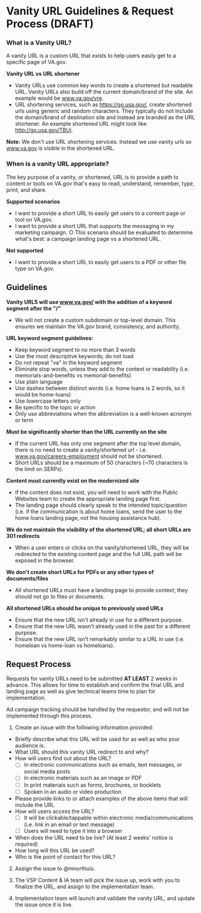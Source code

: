 # Vanity URL Guidelines & Request Process (DRAFT)

### What is a Vanity URL?
A vanity URL is a custom URL that exists to help users easily get to a specific page of VA.gov.

**Vanity URL vs URL shortener** <br>
- Vanity URLs use common key words to create a shortened but readable URL. Vanity URLs also build off the current domain/brand of the site. An example would be www.va.gov/vre.
- URL shortening services, such as https://go.usa.gov/, create shortened urls using generic and random characters.  They typically do not include the domain/brand of destination site and instead are branded as the URL shortener. An example shortened URL might look like http://go.usa.gov/TBUj.

**Note:** We don't use URL shortening services. Instead we use vanity urls so www.va.gov is visible in the shortened URL.

### When is a vanity URL appropriate?
The key purpose of a vanity, or shortened, URL is to provide a path to content or tools on VA.gov that's easy to read, understand, remember, type, print, and share.

**Supported scenarios**
- I want to provide a short URL to easily get users to a content page or tool on VA.gov.
- I want to provide a short URL that supports the messaging in my marketing campaign.
		○ This scenario should be evaluated to determine what's best: a campaign landing page vs a shortened URL.

**Not supported**
- I want to provide a short URL to easily get users to a PDF or other file type on VA.gov.
	
	
## Guidelines

**Vanity URLS will use www.va.gov/ with the addition of a keyword segment after the "/"**
- We will not create a custom subdomain or top-level domain. This ensures we maintain the VA.gov brand, consistency, and authority.

**URL keyword segment guidelines:**
- Keep keyword segment to no more than 3 words
- Use the most descriptive keywords; do not load
- Do not repeat "va" in the keyword segment
- Eliminate stop words, unless they add to the context or readability (i.e. memorials-and-benefits vs memorial-benefits)
- Use plain language
- Use dashes between distinct words (i.e. home loans is 2 words, so it would be home-loans)
- Use lowercase letters only
- Be specific to the topic or action
- Only use abbreviations when the abbreviation is a well-known acronym or term


**Must be significantly shorter than the URL currently on the site**
- If the current URL has only one segment after the top level domain, there is no need to create a vanity/shortened url - i.e. www.va.gov/careers-employment should not be shortened.
- Short URLs should be a maximum of 50 characters (~70 characters is the limit on SERPs).
    
**Content must currently exist on the modernized site**
- If the content does not exist, you will need to work with the Public Websites team to create the appropriate landing page first.
- The landing page should clearly speak to the intended topic/question (i.e. if the communication is about home loans, send the user to the home loans landing page, not the housing assistance hub).

**We do not maintain the visibility of the shortened URL; all short URLs are 301 redirects**
- When a user enters or clicks on the vanity/shortened URL, they will be redirected to the existing content page and the full URL path will be exposed in the browser.

**We don't create short URLs for PDFs or any other types of documents/files**
- All shortened URLs must have a landing page to provide context; they should not go to files or documents.

**All shortened URLs should be unique to previously used URLs**
- Ensure that the new URL isn't already in use for a different purpose.
- Ensure that the new URL wasn't already used in the past for a different purpose.
- Ensure that the new URL isn't remarkably similar to a URL in use (i.e. homeloan vs home-loan vs homeloans).


## Request Process

Requests for vanity URLs need to be submitted **AT LEAST** 2 weeks in advance. This allows for time to establish and confirm the final URL and landing page as well as give technical teams time to plan for implementation. 

Ad campaign tracking should be handled by the requestor, and will not be implemented through this process. 


1. Create an issue with the following information provided:

- Briefly describe what this URL will be used for as well as who your audience is.
- What URL should this vanity URL redirect to and why?
- How will users find out about the URL?
  - [ ] In electronic communications such as emails, text messages, or social media posts
  - [ ] In electronic materials such as an image or PDF
  - [ ] In print materials such as forms, brochures, or booklets 
  - [ ] Spoken in an audio or video production 
- Please provide links to or attach examples of the above items that will include the URL
- How will users access the URL?
  - [ ] It will be clickable/tappable within electronic media/communications (i.e. link in an email or text message)
  - [ ] Users will need to type it into a browser
- When does the URL need to be live? (At least 2 weeks' notice is required)
- How long will this URL be used? 
- Who is the point of contact for this URL?

2. Assign the issue to @mnorthuis.

3. The VSP Content & IA team will pick the issue up, work with you to finalize the URL, and assign to the implementation team. 

4. Implementation team will launch and validate the vanity URL, and update the issue once it is live.






